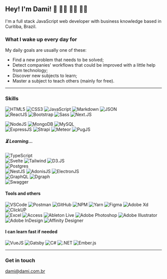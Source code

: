 ## Hey! I'm Dami! 👋 👨‍💻 👨‍🏫 👨‍🎓

I'm a full stack JavaScript web developer with business knowledge based in Curitiba, Brazil.

### What I wake up every day for

My daily goals are usually one of these:
- Find a new problem that needs to be solved;
- Detect companies' workflows that could be improved with a little help from technology;
- Discover new subjects to learn;
- Master a subject to teach others (mainly for free).

---

### Skills

![HTML5](https://img.shields.io/badge/HTML5-E34F26?style=for-the-badge&logo=html5&logoColor=white) ![CSS3](https://img.shields.io/badge/CSS3-1572B6?style=for-the-badge&logo=css3&logoColor=white) ![JavaScript](https://img.shields.io/badge/JavaScript-F7DF1E?style=for-the-badge&logo=javascript&logoColor=black) ![Markdown](https://img.shields.io/badge/Markdown-000000?style=for-the-badge&logo=markdown&logoColor=white) ![JSON](https://img.shields.io/badge/JSON-000000?style=for-the-badge&logo=json&logoColor=white) <br />
![ReactJS](https://img.shields.io/badge/ReactJS-61DAFB?style=for-the-badge&logo=react&logoColor=black) ![Bootstrap](https://img.shields.io/badge/Bootstrap-563D7C?style=for-the-badge&logo=bootstrap&logoColor=white) ![Sass](https://img.shields.io/badge/Sass-CC6699?style=for-the-badge&logo=sass&logoColor=white) ![Next.JS](https://img.shields.io/badge/Next.JS-000000?style=for-the-badge&logo=next.js&logoColor=white) 

![NodeJS](https://img.shields.io/badge/Node.js-339933?style=for-the-badge&logo=node.js&logoColor=white) ![MongoDB](https://img.shields.io/badge/MongoDB-4EA94B?style=for-the-badge&logo=mongodb&logoColor=white) ![MySQL](https://img.shields.io/badge/MySQL-4479a1?style=for-the-badge&logo=mysql&logoColor=white) <br />
![ExpressJS](https://img.shields.io/badge/Express-000000?style=for-the-badge&logo=express&logoColor=white) ![Strapi](https://img.shields.io/badge/Strapi-2F2E8B?style=for-the-badge&logo=strapi&logoColor=white) ![Meteor](https://img.shields.io/badge/Meteor-DE4F4F?style=for-the-badge&logo=meteor&logoColor=white) ![PugJS](https://img.shields.io/badge/PugJS-A86454?style=for-the-badge&logo=pug&logoColor=white)

##### ⏳ Learning...

![TypeScript](https://img.shields.io/badge/TypeScript-007ACC?style=for-the-badge&logo=typescript&logoColor=white) <br />
![Svelte](https://img.shields.io/badge/Svelte-4A4A55?style=for-the-badge&logo=svelte&logoColor=FF3E00) ![Tailwind](https://img.shields.io/badge/Tailwind_CSS-38B2AC?style=for-the-badge&logo=tailwind-css&logoColor=white) ![D3.JS](https://img.shields.io/badge/D3.JS-f9a03c?style=for-the-badge&logo=d3.js&logoColor=white) <br />
![Postgres](https://img.shields.io/badge/PostgreSQL-316192?style=for-the-badge&logo=postgresql&logoColor=white) <br />
![NestJS](https://img.shields.io/badge/NestJS-E0234E?style=for-the-badge&logo=nestjs&logoColor=white) ![AdonisJS](https://img.shields.io/badge/AdonisJS-220052?style=for-the-badge&logo=adonisjs&logoColor=white) ![ElectronJS](https://img.shields.io/badge/Electron-47848F?style=for-the-badge&logo=electron&logoColor=white) <br />
![GraphQL](https://img.shields.io/badge/GraphQL-E10098?style=for-the-badge&logo=graphql&logoColor=white) ![Dgraph](https://img.shields.io/badge/Dgraph-E50695?style=for-the-badge&logo=dgraph&logoColor=white) <br />
![Swagger](https://img.shields.io/badge/Swagger-85EA2D?style=for-the-badge&logo=swagger&logoColor=black)

#### Tools and others

![VSCode](https://img.shields.io/badge/VSCode-007ACC?style=for-the-badge&logo=visual-studio-code&logoColor=white) ![Postman](https://img.shields.io/badge/Postman-E34F26?style=for-the-badge&logo=postman&logoColor=white) ![GitHub](https://img.shields.io/badge/GitHub-000000?style=for-the-badge&logo=github&logoColor=white) ![NPM](https://img.shields.io/badge/NPM-CB3837?style=for-the-badge&logo=npm&logoColor=white) ![Yarn](https://img.shields.io/badge/Yarn-2C8EBB?style=for-the-badge&logo=yarn&logoColor=white) ![Figma](https://img.shields.io/badge/Figma-f24e1e?style=for-the-badge&logo=figma&logoColor=white) ![Adobe Xd](https://img.shields.io/badge/Adobe_Xd-FF61F6?style=for-the-badge&logo=adobe-xd&logoColor=white) <br />
![ClickUP](https://img.shields.io/badge/ClickUP-7B68EE?style=for-the-badge&logo=clickup&logoColor=white) <br />
![Excel](https://img.shields.io/badge/Excel-217346?style=for-the-badge&logo=microsoft-excel&logoColor=white) ![Access](https://img.shields.io/badge/Access-A4373A?style=for-the-badge&logo=microsoft-access&logoColor=white) ![Ableton Live](https://img.shields.io/badge/Ableton_Live-000000?style=for-the-badge&logo=ableton-live&logoColor=white) ![Adobe Photoshop](https://img.shields.io/badge/Adobe_Photoshop-31a8ff?style=for-the-badge&logo=adobe-photoshop&logoColor=white) ![Adobe Illustrator](https://img.shields.io/badge/Adobe_Illustrator-ff9a00?style=for-the-badge&logo=adobe-illustrator&logoColor=white) ![Adobe InDesign](https://img.shields.io/badge/Adobe_InDesign-ff3366?style=for-the-badge&logo=adobe-indesign&logoColor=white) ![Affinity Designer](https://img.shields.io/badge/Affinity_Designer-1B72BE?style=for-the-badge&logo=affinity-designer&logoColor=white) 

#### I can learn fast if needed

![VueJS](https://img.shields.io/badge/Vue.js-35495E?style=for-the-badge&logo=vue.js&logoColor=4FC08D) ![Gatsby](https://img.shields.io/badge/Gatsby-663399?style=for-the-badge&logo=gatsby&logoColor=white) ![C#](https://img.shields.io/badge/C%23-239120?style=for-the-badge&logo=c-sharp&logoColor=white) ![.NET](https://img.shields.io/badge/.NET-5C2D91?style=for-the-badge&logo=.net&logoColor=white) ![Ember.js](https://img.shields.io/badge/Ember.js-E04E39?style=for-the-badge&logo=ember.js&logoColor=white) 

<!-- ### Currently working on -->

---

### Get in touch

<dami@dami.com.br>
